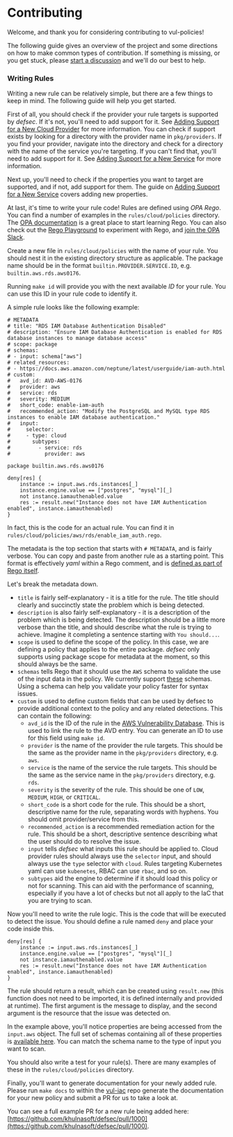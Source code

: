# Contributing

Welcome, and thank you for considering contributing to vul-policies!

The following guide gives an overview of the project and some directions on how to make common types of contribution. If something is missing, or you get stuck, please [start a discussion](https://github.com/khulnasoft-lab/vul/discussions/new) and we'll do our best to help.

### Writing Rules

Writing a new rule can be relatively simple, but there are a few things to keep in mind. The following guide will help you get started.

First of all, you should check if the provider your rule targets is supported by _defsec_. If it's not, you'll need to add support for it. See [Adding Support for a New Cloud Provider](https://github.com/khulnasoft/defsec/blob/master/CONTRIBUTING.md#adding-support-for-a-new-cloud-provider) for more information. You can check if support exists by looking for a directory with the provider name in `pkg/providers`.  If you find your provider, navigate into the directory and check for a directory with the name of the service you're targeting. If you can't find that, you'll need to add support for it. See [Adding Support for a New Service](https://github.com/khulnasoft/defsec/blob/master/CONTRIBUTING.md#adding-support-for-a-new-service) for more information.

Next up, you'll need to check if the properties you want to target are supported, and if not, add support for them. The guide on [Adding Support for a New Service](https://github.com/khulnasoft/defsec/blob/master/CONTRIBUTING.md#adding-support-for-a-new-service) covers adding new properties.

At last, it's time to write your rule code! Rules are defined using _OPA Rego_. You can find a number of examples in the `rules/cloud/policies` directory. The [OPA documentation](https://www.openpolicyagent.org/docs/latest/policy-language/) is a great place to start learning Rego. You can also check out the [Rego Playground](https://play.openpolicyagent.org/) to experiment with Rego, and [join the OPA Slack](https://slack.openpolicyagent.org/).

Create a new file in `rules/cloud/policies` with the name of your rule. You should nest it in the existing directory structure as applicable. The package name should be in the format `builtin.PROVIDER.SERVICE.ID`, e.g. `builtin.aws.rds.aws0176`.

Running `make id` will provide you with the next available _ID_ for your rule. You can use this ID in your rule code to identify it.

A simple rule looks like the following example:

```rego
# METADATA
# title: "RDS IAM Database Authentication Disabled"
# description: "Ensure IAM Database Authentication is enabled for RDS database instances to manage database access"
# scope: package
# schemas:
# - input: schema["aws"]
# related_resources:
# - https://docs.aws.amazon.com/neptune/latest/userguide/iam-auth.html
# custom:
#   avd_id: AVD-AWS-0176
#   provider: aws
#   service: rds
#   severity: MEDIUM
#   short_code: enable-iam-auth
#   recommended_action: "Modify the PostgreSQL and MySQL type RDS instances to enable IAM database authentication."
#   input:
#     selector:
#     - type: cloud
#       subtypes:
#         - service: rds
#           provider: aws

package builtin.aws.rds.aws0176

deny[res] {
	instance := input.aws.rds.instances[_]
	instance.engine.value == ["postgres", "mysql"][_]
	not instance.iamauthenabled.value
	res := result.new("Instance does not have IAM Authentication enabled", instance.iamauthenabled)
}
```

In fact, this is the code for an actual rule. You can find it in `rules/cloud/policies/aws/rds/enable_iam_auth.rego`.

The metadata is the top section that starts with `# METADATA`, and is fairly verbose. You can copy and paste from another rule as a starting point. This format is effectively _yaml_ within a Rego comment, and is [defined as part of Rego itself](https://www.openpolicyagent.org/docs/latest/policy-language/#metadata).

Let's break the metadata down.

- `title` is fairly self-explanatory - it is a title for the rule. The title should clearly and succinctly state the problem which is being detected.
- `description` is also fairly self-explanatory - it is a description of the problem which is being detected. The description should be a little more verbose than the title, and should describe what the rule is trying to achieve. Imagine it completing a sentence starting with `You should...`.
- `scope` is used to define the scope of the policy. In this case, we are defining a policy that applies to the entire package. _defsec_ only supports using package scope for metadata at the moment, so this should always be the same.
- `schemas` tells Rego that it should use the `AWS` schema to validate the use of the input data in the policy. We currently support [these](https://github.com/khulnasoft/vul-iac/tree/00033a7bd2a98bb07fb1c2cfa17a4cd85c6e0676/pkg/rego/schemas) schemas. Using a schema can help you validate your policy faster for syntax issues.
- `custom` is used to define custom fields that can be used by defsec to provide additional context to the policy and any related detections. This can contain the following:
    - `avd_id` is the ID of the rule in the [AWS Vulnerability Database](https://avd.khulnasoft.com/). This is used to link the rule to the AVD entry. You can generate an ID to use for this field using `make id`.
    - `provider` is the name of the provider the rule targets. This should be the same as the provider name in the `pkg/providers` directory, e.g. `aws`.
    - `service` is the name of the service the rule targets. This should be the same as the service name in the `pkg/providers` directory, e.g. `rds`.
    - `severity` is the severity of the rule. This should be one of `LOW`, `MEDIUM`, `HIGH`, or `CRITICAL`.
    - `short_code` is a short code for the rule. This should be a short, descriptive name for the rule, separating words with hyphens. You should omit provider/service from this.
    - `recommended_action` is a recommended remediation action for the rule. This should be a short, descriptive sentence describing what the user should do to resolve the issue.
    - `input` tells _defsec_ what inputs this rule should be applied to. Cloud provider rules should always use the `selector` input, and should always use the `type` selector with `cloud`. Rules targeting Kubernetes yaml can use `kubenetes`, RBAC can use `rbac`, and so on.
    - `subtypes` aid the engine to determine if it should load this policy or not for scanning. This can aid with the performance of scanning, especially if you have a lot of checks but not all apply to the IaC that you are trying to scan.
  
Now you'll need to write the rule logic. This is the code that will be executed to detect the issue. You should define a rule named `deny` and place your code inside this.

```rego
deny[res] {
	instance := input.aws.rds.instances[_]
	instance.engine.value == ["postgres", "mysql"][_]
	not instance.iamauthenabled.value
	res := result.new("Instance does not have IAM Authentication enabled", instance.iamauthenabled)
}
```

The rule should return a result, which can be created using `result.new` (this function does not need to be imported, it is defined internally and provided at runtime). The first argument is the message to display, and the second argument is the resource that the issue was detected on.

In the example above, you'll notice properties are being accessed from the `input.aws` object. The full set of schemas containing all of these properties is [available here](https://github.com/khulnasoft/defsec/tree/master/pkg/rego/schemas). You can match the schema name to the type of input you want to scan.

You should also write a test for your rule(s). There are many examples of these in the `rules/cloud/policies` directory.

Finally, you'll want to generate documentation for your newly added rule. Please run `make docs` to within the [vul-iac](https://github.com/khulnasoft/vul-iac) repo generate the documentation for your new policy and submit a PR for us to take a look at.

You can see a full example PR for a new rule being added here: [https://github.com/khulnasoft/defsec/pull/1000](https://github.com/khulnasoft/defsec/pull/1000).
